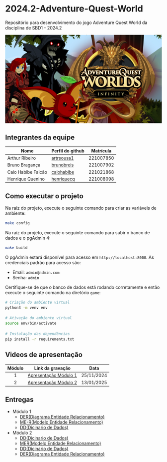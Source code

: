 # 2024.2-Adventure-Quest-World
Repositório para desenvolvimento do jogo Adventure Quest World da disciplina de SBD1 - 2024.2

![aqw](./aqw.jpg)

## Integrantes da equipe

| Nome         | Perfil do github                                 | Matrícula|
|--------------|--------------------------------------------------|----------|
| Arthur Ribeiro | [artrsousa1](https://github.com/artrsousa1)        | 221007850 |
| Bruno Bragança | [brunobreis](https://github.com/brunobreis)      | 221007902 |
| Caio Habibe Falcão| [caiohabibe](https://github.com/caiohabibe)| 221021868 |
| Henrique Quenino  | [henriquecq](https://github.com/henriquecq)            | 221008098 |

## Como executar o projeto

Na raiz do projeto, execute o seguinte comando para criar as variáveis de ambiente:

```bash
make config
```

Na raiz do projeto, execute o seguinte comando para subir o banco de dados e o pgAdmin 4:

```bash
make build
```

O pgAdmin estará disponível para acesso em `http://localhost:8000`. As credenciais padrão para acesso são:

- Email: `admin@admin.com`
- Senha: `admin`

Certifique-se de que o banco de dados está rodando corretamente e então execute o seguinte comando na diretório `game`:

```bash
# Criação do ambiente virtual
python3 -m venv env

# Ativação do ambiente virtual
source env/bin/activate

# Instalação das dependências
pip install -r requirements.txt
```

## Videos de apresentação

| Módulo         | Link da gravação       | Data |
|:--------------:|------------------------|------|
| 1              | [Apresentação Módulo 1](https://youtu.be/rttzNn9oLz4) | 25/11/2024 |
| 2              | [Apresentação Módulo 2](link) | 13/01/2025 |

## Entregas

- Módulo 1
  - [DER(Diagrama Entidade Relacionamento)](./Modulo_1/DER(Diagrama_Entidade_Relacionamento).png)
  - [ME-R(Modelo Entidade Relacionamento)](./Modulo_1/ME-R(Modelo_Entidade_Relacionamento).md)
  - [DD(Dicinario de Dados)](./Modulo_1/DD(Dicinario_de_Dados).md)
- Módulo 2
  - [DD(Dicinario de Dados)](./Modulo_2/DD(Dicinario_de_Dados)_v1.1.md)
  - [MER(Modelo Entidade Relacionamento)](./Modulo_2/MER(Modelo_Entidade_Relacionamento)_v2.md)
  - [DD(Dicinario de Dados)](./Modulo_2/DD(Dicinario_de_Dados)_v2.md)
  - [DER(Diagrama Entidade Relacionamento)](./Modulo_2/DER(Diagrama_Entidade_Relacionamento)_v2.png)

